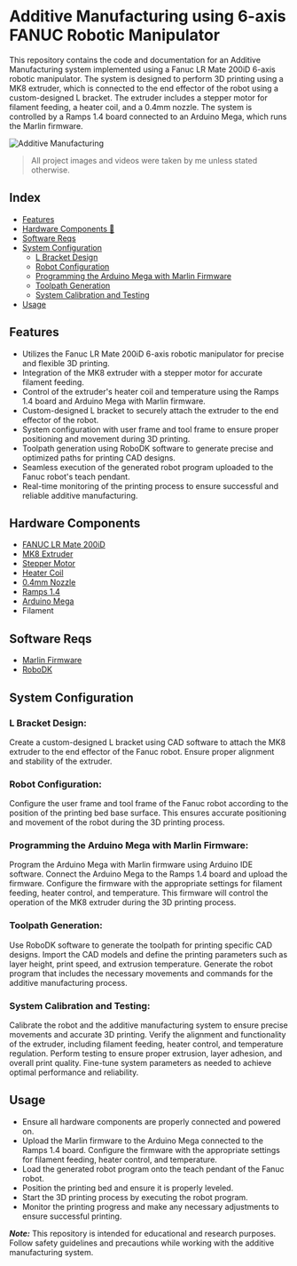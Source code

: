 # Additive Manufacturing using 6-axis FANUC Robotic Manipulator

This repository contains the code and documentation for an Additive Manufacturing system implemented using a Fanuc LR Mate 200iD 6-axis robotic manipulator. The system is designed to perform 3D printing using a MK8 extruder, which is connected to the end effector of the robot using a custom-designed L bracket. The extruder includes a stepper motor for filament feeding, a heater coil, and a 0.4mm nozzle. The system is controlled by a Ramps 1.4 board connected to an Arduino Mega, which runs the Marlin firmware.

![Additive Manufacturing](https://github.com/your-username/additive-manufacturing/images/additivemanufacturing.jpg)
> All project images and videos were taken by me unless stated otherwise.

## Index

- [Features](#features)
- [Hardware Components 🔌](#hardware-components)
- [Software Reqs](#software-reqs)
- [System Configuration](#system-configuration)
  - [L Bracket Design](#l-bracket-design)
  - [Robot Configuration](#robot-configuration)
  - [Programming the Arduino Mega with Marlin Firmware](#programming-the-arduino-mega-with-marlin-firmware)
  - [Toolpath Generation](#toolpath-generation)
  - [System Calibration and Testing](#system-calibration-and-testing)
- [Usage](#usage)


## Features

- Utilizes the Fanuc LR Mate 200iD 6-axis robotic manipulator for precise and flexible 3D printing.
- Integration of the MK8 extruder with a stepper motor for accurate filament feeding.
- Control of the extruder's heater coil and temperature using the Ramps 1.4 board and Arduino Mega with Marlin firmware.
- Custom-designed L bracket to securely attach the extruder to the end effector of the robot.
- System configuration with user frame and tool frame to ensure proper positioning and movement during 3D printing.
- Toolpath generation using RoboDK software to generate precise and optimized paths for printing CAD designs.
- Seamless execution of the generated robot program uploaded to the Fanuc robot's teach pendant.
- Real-time monitoring of the printing process to ensure successful and reliable additive manufacturing.


## Hardware Components

- [FANUC LR Mate 200iD](https://www.fanucamerica.com/products/robots/series/lr-mate/lr-mate-200id)
- [MK8 Extruder](https://www.example.com/mk8-extruder)
- [Stepper Motor](https://www.example.com/stepper-motor)
- [Heater Coil](https://www.example.com/heater-coil)
- [0.4mm Nozzle](https://www.example.com/0.4mm-nozzle)
- [Ramps 1.4](https://www.example.com/ramps-1.4)
- [Arduino Mega](https://www.example.com/arduino-mega)
- Filament


## Software Reqs

- [Marlin Firmware](https://marlinfw.org/)
- [RoboDK](https://robodk.com/)


## System Configuration

### L Bracket Design:

Create a custom-designed L bracket using CAD software to attach the MK8 extruder to the end effector of the Fanuc robot. Ensure proper alignment and stability of the extruder.

### Robot Configuration:

Configure the user frame and tool frame of the Fanuc robot according to the position of the printing bed base surface. This ensures accurate positioning and movement of the robot during the 3D printing process.

### Programming the Arduino Mega with Marlin Firmware:

Program the Arduino Mega with Marlin firmware using Arduino IDE software. Connect the Arduino Mega to the Ramps 1.4 board and upload the firmware. Configure the firmware with the appropriate settings for filament feeding, heater control, and temperature. This firmware will control the operation of the MK8 extruder during the 3D printing process.

### Toolpath Generation:

Use RoboDK software to generate the toolpath for printing specific CAD designs. Import the CAD models and define the printing parameters such as layer height, print speed, and extrusion temperature. Generate the robot program that includes the necessary movements and commands for the additive manufacturing process.

### System Calibration and Testing:

Calibrate the robot and the additive manufacturing system to ensure precise movements and accurate 3D printing. Verify the alignment and functionality of the extruder, including filament feeding, heater control, and temperature regulation. Perform testing to ensure proper extrusion, layer adhesion, and overall print quality. Fine-tune system parameters as needed to achieve optimal performance and reliability.

## Usage

- Ensure all hardware components are properly connected and powered on.
- Upload the Marlin firmware to the Arduino Mega connected to the Ramps 1.4 board. Configure the firmware with the appropriate settings for filament feeding, heater control, and temperature.
- Load the generated robot program onto the teach pendant of the Fanuc robot.
- Position the printing bed and ensure it is properly leveled.
- Start the 3D printing process by executing the robot program.
- Monitor the printing progress and make any necessary adjustments to ensure successful printing.

***Note:*** This repository is intended for educational and research purposes. Follow safety guidelines and precautions while working with the additive manufacturing system.
